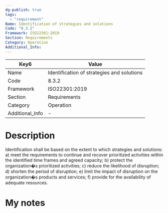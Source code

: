 ```yaml
---
dg-publish: true
tags:
  - "requirement"
Name: Identification of strategies and solutions
Code: "8.3.2"
Framework: ISO22301:2019
Section: Requirements
Category: Operation
Additional_Info: 
---
```


<div><table class="dataview table-view-table"><thead class="table-view-thead"><tr class="table-view-tr-header"><th class="table-view-th"><span>Key</span><span class="dataview small-text">6</span></th><th class="table-view-th"><span>Value</span></th></tr></thead><tbody class="table-view-tbody"><tr><td><span>Name</span></td><td><span>Identification of strategies and solutions</span></td></tr><tr><td><span>Code</span></td><td><span>8.3.2</span></td></tr><tr><td><span>Framework</span></td><td><span>ISO22301:2019</span></td></tr><tr><td><span>Section</span></td><td><span>Requirements</span></td></tr><tr><td><span>Category</span></td><td><span>Operation</span></td></tr><tr><td><span>Additional_Info</span></td><td><span>-</span></td></tr></tbody></table></div>

# Description

Identification shall be based on the extent to which strategies and solutions: a) meet the requirements to continue and recover prioritized activities within the identified time frames and agreed capacity; b) protect the organization�s prioritized activities; c) reduce the likelihood of disruption; d) shorten the period of disruption; e) limit the impact of disruption on the organization�s products and services; f) provide for the availability of adequate resources. 

# My notes
